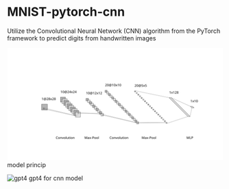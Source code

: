 # MNIST-pytorch-cnn
Utilize the Convolutional Neural Network (CNN) algorithm from the PyTorch framework to predict digits from handwritten images

![CNN model](/img/cnnmodel.svg)
 model princip

 
![gpt4](/img/gpt4forcnnmodel.svg)
gpt4 for cnn model
